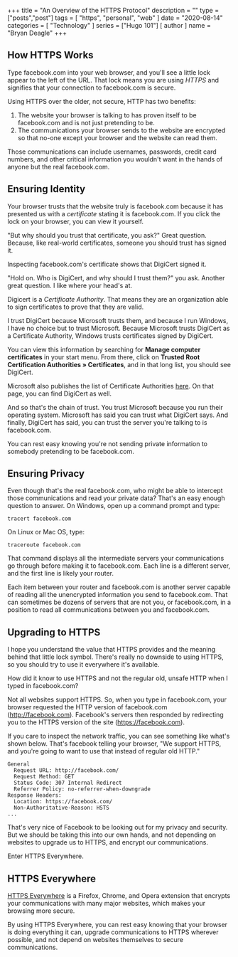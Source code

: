 +++
title = "An Overview of the HTTPS Protocol"
description = ""
type = ["posts","post"]
tags = [
    "https",
    "personal",
    "web"
]
date = "2020-08-14"
categories = [
    "Technology"
]
series = ["Hugo 101"]
[ author ]
  name = "Bryan Deagle"
+++

## How HTTPS Works

Type facebook.com into your web browser, and you'll see a little lock appear to the left of the URL. That lock means you are using *HTTPS* and signifies that your connection to facebook.com is secure.

Using HTTPS over the older, not secure, HTTP has two benefits:

1. The website your browser is talking to has proven itself to be facebook.com and is not just pretending to be.
2. The communications your browser sends to the website are encrypted so that no-one except your browser and the website can read them.

Those communications can include usernames, passwords, credit card numbers, and other critical information you wouldn't want in the hands of anyone but the real facebook.com.

## Ensuring Identity

Your browser trusts that the website truly is facebook.com because it has presented us with a *certificate* stating it is facebook.com. If you click the lock on your browser, you can view it yourself.

"But why should you trust that certificate, you ask?" Great question. Because, like real-world certificates, someone you should trust has signed it.

Inspecting facebook.com's certificate shows that DigiCert signed it.

"Hold on. Who is DigiCert, and why should I trust them?" you ask. Another great question. I like where your head's at.

Digicert is a *Certificate Authority*. That means they are an organization able to sign certificates to prove that they are valid.

I trust DigiCert because Microsoft trusts them, and because I run Windows, I have no choice but to trust Microsoft. Because Microsoft trusts DigiCert as a Certificate Authority, Windows trusts certificates signed by DigiCert.

You can view this information by searching for **Manage computer certificates** in your start menu. From there, click on **Trusted Root Certification Authorities &raquo;  Certificates**, and in that long list, you should see DigiCert.

Microsoft also publishes the list of Certificate Authorities [here](https://ccadb-public.secure.force.com/microsoft/IncludedCACertificateReportForMSFT). On that page, you can find DigiCert as well.

And so that's the chain of trust. You trust Microsoft because you run their operating system. Microsoft has said you can trust what DigiCert says. And finally, DigiCert has said, you can trust the server you're talking to is facebook.com.

You can rest easy knowing you're not sending private information to somebody pretending to be facebook.com.

## Ensuring Privacy

Even though that's the real facebook.com, who might be able to intercept those communications and read your private data? That's an easy enough question to answer. On Windows, open up a command prompt and type:

```
tracert facebook.com
```

On Linux or Mac OS, type:

```
traceroute facebook.com
```

That command displays all the intermediate servers your communications go through before making it to facebook.com. Each line is a different server, and the first line is likely your router. 

Each item between your router and facebook.com is another server capable of reading all the unencrypted information you send to facebook.com. That can sometimes be dozens of servers that are not you, or facebook.com, in a position to read all communications between you and facebook.com.

## Upgrading to HTTPS

I hope you understand the value that HTTPS provides and the meaning behind that little lock symbol. There's really no downside to using HTTPS, so you should try to use it everywhere it's available.

How did it know to use HTTPS and not the regular old, unsafe HTTP when I typed in facebook.com?

Not all websites support HTTPS. So, when you type in facebook.com, your browser requested the HTTP version of facebook.com (http://facebook.com). Facebook's servers then responded by redirecting you to the HTTPS version of the site (https://facebook.com).

If you care to inspect the network traffic, you can see something like what's shown below. That's facebook telling your browser, "We support HTTPS, and you're going to want to use that instead of regular old HTTP."

```
General
  Request URL: http://facebook.com/
  Request Method: GET
  Status Code: 307 Internal Redirect
  Referrer Policy: no-referrer-when-downgrade
Response Headers:
  Location: https://facebook.com/
  Non-Authoritative-Reason: HSTS
...
```

That's very nice of Facebook to be looking out for my privacy and security. But we should be taking this into our own hands, and not depending on websites to upgrade us to HTTPS, and encrypt our communications.

Enter HTTPS Everywhere.

## HTTPS Everywhere

[HTTPS Everywhere](https://www.eff.org/https-everywhere) is a Firefox, Chrome, and Opera extension that encrypts your communications with many major websites, which makes your browsing more secure.

By using HTTPS Everywhere, you can rest easy knowing that your browser is doing everything it can, upgrade communications to HTTPS wherever possible, and not depend on websites themselves to secure communications.